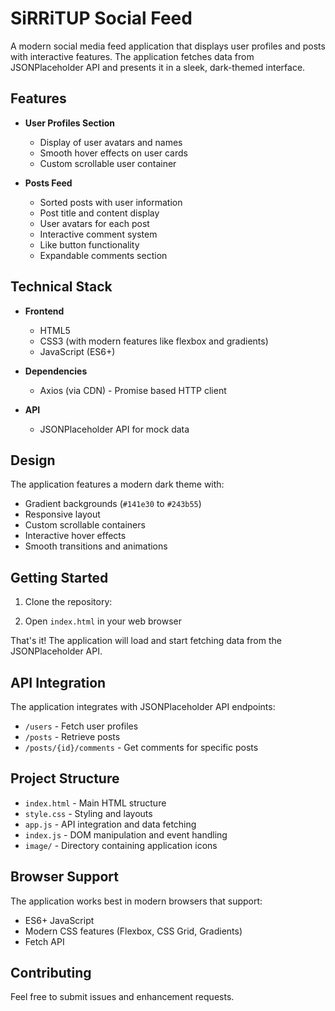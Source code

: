 # SiRRiTUP Social Feed

A modern social media feed application that displays user profiles and posts with interactive features. The application fetches data from JSONPlaceholder API and presents it in a sleek, dark-themed interface.

## Features

- **User Profiles Section**
  - Display of user avatars and names
  - Smooth hover effects on user cards
  - Custom scrollable user container

- **Posts Feed**
  - Sorted posts with user information
  - Post title and content display
  - User avatars for each post
  - Interactive comment system
  - Like button functionality
  - Expandable comments section

## Technical Stack

- **Frontend**
  - HTML5
  - CSS3 (with modern features like flexbox and gradients)
  - JavaScript (ES6+)
  
- **Dependencies**
  - Axios (via CDN) - Promise based HTTP client
  
- **API**
  - JSONPlaceholder API for mock data

## Design

The application features a modern dark theme with:
- Gradient backgrounds (`#141e30` to `#243b55`)
- Responsive layout
- Custom scrollable containers
- Interactive hover effects
- Smooth transitions and animations

## Getting Started

1. Clone the repository:

2. Open `index.html` in your web browser

That's it! The application will load and start fetching data from the JSONPlaceholder API.

## API Integration

The application integrates with JSONPlaceholder API endpoints:
- `/users` - Fetch user profiles
- `/posts` - Retrieve posts
- `/posts/{id}/comments` - Get comments for specific posts

## Project Structure

- `index.html` - Main HTML structure
- `style.css` - Styling and layouts
- `app.js` - API integration and data fetching
- `index.js` - DOM manipulation and event handling
- `image/` - Directory containing application icons

## Browser Support

The application works best in modern browsers that support:
- ES6+ JavaScript
- Modern CSS features (Flexbox, CSS Grid, Gradients)
- Fetch API

## Contributing

Feel free to submit issues and enhancement requests.


